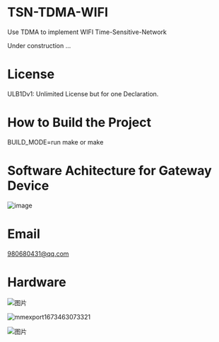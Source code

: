 # TSN-TDMA-WIFI
Use TDMA to implement WIFI Time-Sensitive-Network

Under construction ...

# License
ULB1Dv1: Unlimited License but for one Declaration.

# How to Build the Project

BUILD_MODE=run make or make

# Software Achitecture for Gateway Device
![image](https://user-images.githubusercontent.com/28725147/218939233-61ef3649-4f6a-42df-b2ee-9f5510dc62ed.png)

# Email
980680431@qq.com


# Hardware
![图片](https://user-images.githubusercontent.com/28725147/229487244-64de080c-51e5-4896-b1b3-3898291d3055.png)

![mmexport1673463073321](https://user-images.githubusercontent.com/28725147/211893351-387d5814-735e-43ac-bd19-96bd0cc8518b.jpg)

![图片](https://user-images.githubusercontent.com/28725147/229351770-b44830be-2170-4b54-b6b0-ed7b9b3cd808.png)

